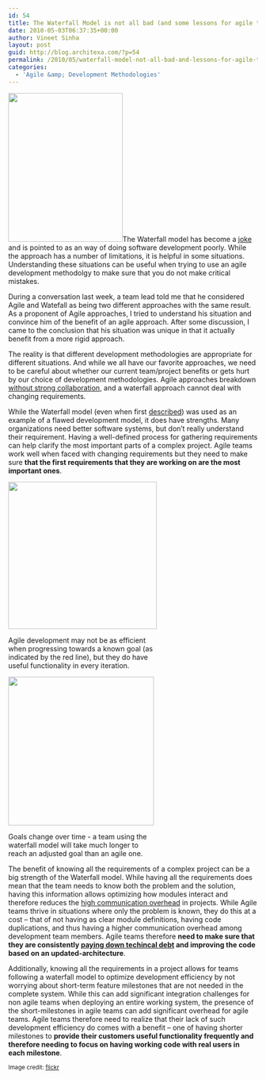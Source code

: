 ```yaml
---
id: 54
title: The Waterfall Model is not all bad (and some lessons for agile teams)
date: 2010-05-03T06:37:35+00:00
author: Vineet Sinha
layout: post
guid: http://blog.architexa.com/?p=54
permalink: /2010/05/waterfall-model-not-all-bad-and-lessons-for-agile-teams/
categories:
  - 'Agile &amp; Development Methodologies'
---
```

<!--S-ButtonZ 1.1.5 Start-->

<div style="float: left; width: 42px; padding-right: 10px; margin: 0 -52px 0 0; position: relative; left: -62px; top: 8px">
</div>

<!--S-ButtonZ 1.1.5 End-->

[<img class="alignright size-medium wp-image-57" title="real_waterfall" src="{{site.baseurl}}/assets/uploads/2010/04/real_waterfall-231x300.jpg" alt="" width="231" height="300" srcset="{{site.baseurl}}/assets/uploads/2010/04/real_waterfall-231x300.jpg 231w, {{site.baseurl}}/assets/uploads/2010/04/real_waterfall.jpg 385w" sizes="(max-width: 231px) 100vw, 231px" />]({{site.baseurl}}/assets/uploads/2010/04/real_waterfall.jpg)The Waterfall model has become a [joke](http://www.waterfall2006.com/) and is pointed to as an way of doing software development poorly. While the approach has a number of limitations, it is helpful in some situations. Understanding these situations can be useful when trying to use an agile development methodolgy to make sure that you do not make critical mistakes.

During a conversation last week, a team lead told me that he considered Agile and Watefall as being two different approaches with the same result. As a proponent of Agile approaches, I tried to understand his situation and convince him of the benefit of an agile approach. After some discussion, I came to the conclusion that his situation was unique in that it actually benefit from a more rigid approach.

<!--more-->

The reality is that different development methodologies are appropriate for different situations. And while we all have our favorite approaches, we need to be careful about whether our current team/project benefits or gets hurt by our choice of development methodologies. Agile approaches breakdown [without strong collaboration](http://blog.architexa.com/2010/04/developer-responsibility-in-agile-teams/), and a waterfall approach cannot deal with changing requirements.

While the Waterfall model (even when first [described](http://en.wikipedia.org/wiki/Waterfall_model#cite_ref-0)) was used as an example of a flawed development model, it does have strengths. Many organizations need better software systems, but don&#8217;t really understand their requirement. Having a well-defined process for gathering requirements can help clarify the most important parts of a complex project. Agile teams work well when faced with changing requirements but they need to make sure **that the first requirements that they are working on are the most important ones**.

<div id="attachment_55" style="width: 310px" class="wp-caption alignright">
  <a href="{{site.baseurl}}/assets/uploads/2010/04/waterfall1.png"><img class="size-medium wp-image-55" title="waterfall1" src="{{site.baseurl}}/assets/uploads/2010/04/waterfall1-300x297.png" alt="" width="300" height="297" srcset="{{site.baseurl}}/assets/uploads/2010/04/waterfall1-300x297.png 300w, {{site.baseurl}}/assets/uploads/2010/04/waterfall1-150x150.png 150w, {{site.baseurl}}/assets/uploads/2010/04/waterfall1.png 363w" sizes="(max-width: 300px) 100vw, 300px" /></a>
  
  <p class="wp-caption-text">
    Agile development may not be as efficient when progressing towards a known goal (as indicated by the red line), but they do have useful functionality in every iteration.
  </p>
</div>

<div id="attachment_56" style="width: 304px" class="wp-caption alignright">
  <a href="{{site.baseurl}}/assets/uploads/2010/04/waterfall2.png"><img class="size-medium wp-image-56 " title="waterfall2" src="{{site.baseurl}}/assets/uploads/2010/04/waterfall2-294x300.png" alt="" width="294" height="300" srcset="{{site.baseurl}}/assets/uploads/2010/04/waterfall2-294x300.png 294w, {{site.baseurl}}/assets/uploads/2010/04/waterfall2.png 363w" sizes="(max-width: 294px) 100vw, 294px" /></a>
  
  <p class="wp-caption-text">
    Goals change over time - a team using the waterfall model will take much longer to reach an adjusted goal than an agile one.
  </p>
</div>

The benefit of knowing all the requirements of a complex project can be a big strength of the Waterfall model. While having all the requirements does mean that the team needs to know both the problem and the solution, having this information allows optimizing how modules interact and therefore reduces the [high communication overhead](http://en.wikipedia.org/wiki/The_Mythical_Man-Month) in projects. While Agile teams thrive in situations where only the problem is known, they do this at a cost &#8211; that of not having as clear module definitions, having code duplications, and thus having a higher communication overhead among development team members. Agile teams therefore **need to make sure that they are consistently [paying down techincal debt](http://www.codinghorror.com/blog/2009/02/paying-down-your-technical-debt.html) and improving the code based on an updated-architecture**.

Additionally, knowing all the requirements in a project allows for teams following a waterfall model to optimize development efficiency by not worrying about short-term feature milestones that are not needed in the complete system. While this can add significant integration challenges for non agile teams when deploying an entire working system, the presence of the short-milestones in agile teams can add significant overhead for agile teams. Agile teams therefore need to realize that their lack of such development efficiency do comes with a benefit &#8211; one of having shorter milestones to **provide their customers useful functionality frequently and therefore needing to focus on having working code with real users in each milestone**.

<small>Image credit: <a href="http://www.flickr.com/photos/hamed/462658709/" target="_blank">flickr</a></small>

<div style="clear:both;">
  &nbsp;
</div>